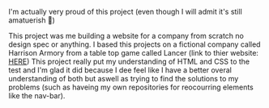 I'm actually very proud of this project (even though I will admit it's still amatuerish 🤣)

This project was me building a website for a company from scratch no design spec or anything. I based this projects on a fictional company called Harrison Armory from a table top game called Lancer (link to thier website: [HERE](https://massifpress.com/)) This project really put my understanding of HTML and CSS to the test and I'm glad it did because I dee feel like I have a better overal understanding of both but aswell as trying to find the solutions to my problems (such as haveing my own repositories for reocourring elements like the nav-bar). 